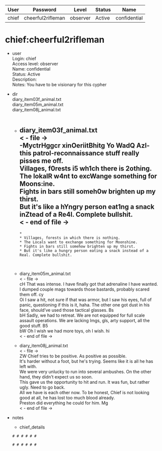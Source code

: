 | User         | Password                          | Level    | Status     | Name          |  
|--------------|-----------------------------------|----------|------------|---------------|    
| chief        | cheerful2rifleman                 | observer | Active     | confidential  | 

# chief:cheerful2rifleman  
* user  
	Login: chief  <br>
	Access level: observer <br>
  Name: confidential <br>
	Status: Active  <br>
	Description: <br>
	Notes: You have to be visionary for this cypher <br>

* dir <br>
  diary_item03f_animal.txt <br>
  diary_item05m_animal.txt <br>
  diary_item08j_animal.txt <br>
  <br>
  * diary_item03f_animal.txt<br>
    < - file -> <br>
    -MyctrHggcr xinOeriitBhitg Yo WadQ Azl- this patrol-reconnaissance stuff really pisses me off.<br>
    Villages, f0rests i5 wh1ch there is 2othing.<br>
    The lokalR w4nt to excWange something for Moons:ine.<br>
    Fights in bars still someh0w brighten up my thirst.<br>
    But it's like a hYngry person eat1ng a snack inZtead of a Re4l. Complete bullshit.<br>
    < - end of file -><br>
	---
		*
		* Villages, forests in which there is nothing.
		* The Locals want to exchange something for Moonshine.
		* Fights in bars still somehow brighten up my thirst.
		* But it's like a hungry person eating a snack instead of a Real. Complete bullshit.
    <br>
  * diary_item05m_animal.txt<br>
    < - file -><br>
    cH That was intense. I have finally got that adrenaline I have wanted. I dumped couple mags towards those bastards, probably scared them off. cy<br>
    Oi I saw a hit, not sure if that was armor, but I saw his eyes, full of panic, questioning if this is it, haha. The other one got dust in his face, should’ve used those tactical glasses. Bs<br>
    bH Sadly, we had to retreat. We are not equipped for full scale assault operations. We are lacking lmgs, gls, arty support, all the good stuff. B5<br>
    bW Oh I wish we had more toys, oh I wish. hi<br>
    < - end of file -><br>
    
  * diary_item08j_animal.txt<br>
    < - file -><br>
    ZW Chief tries to be positive. As positive as possible.<br>
    It's harder without a foot, but he's trying. Seems like it is all he has left with.<br>
    We were very unlucky to run into several ambushes. On the other hand, they didn't expect us so soon.<br>
    This gave us the opportunity to hit and run. It was fun, but rather ugly. Need to go back.<br>
    All we have is each other now. To be honest, Chief is not looking good at all, he has lost too much blood already.<br>
    Preston did everything he could for him. Mg<br>
    < - end of file -><br>

* notes <br>
	*  chief_details
     ```
     # # # # # #
     
     # # # # # #
     ```
